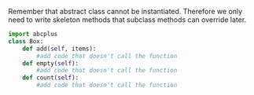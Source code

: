 <!--title={Abstract Class: Box}-->

<!--badges={Python:13,Software Engineering:5,Tinkerer:5}-->

<!--concepts={Class Method, Python Object, Inheritance}-->

Remember that abstract class cannot be instantiated. Therefore we only need to write skeleton methods that subclass methods can override later. 

```python
import abcplus
class Box:
	def add(self, items):
        #add code that doesn't call the function
    def empty(self):
        #add code that doesn't call the function
    def count(self):
        #add code that doesn't call the function
 ```

